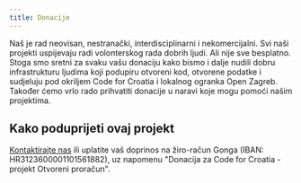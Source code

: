 ```yaml
---
title: Donacije
---
```


Naš je rad neovisan, nestranački, interdisciplinarni i nekomercijalni. Svi naši projekti uspijevaju radi volonterskog rada dobrih ljudi. Ali nije sve besplatno. Stoga smo sretni za svaku vašu donaciju kako bismo i dalje nudili dobru infrastrukturu ljudima koji podupiru otvoreni kod, otvorene podatke i sudjeluju pod okriljem Code for Croatia i lokalnog ogranka Open Zagreb. Također ćemo vrlo rado prihvatiti donacije u naravi koje mogu pomoći našim projektima.

## Kako poduprijeti ovaj projekt

[Kontaktirajte nas](/page/impressum.html) ili uplatite vaš doprinos na žiro-račun Gonga (IBAN: HR3123600001101561882), uz napomenu "Donacija za Code for Croatia - projekt Otvoreni proračun".
